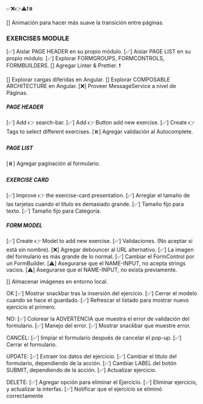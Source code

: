 ✅❌👉⚠️❗⏸️

[] Animación para hacer más suave la transición entre páginas.

### EXERCISES MODULE
[✅] Aislar PAGE HEADER en su propio módulo.
[✅] Aislar PAGE LIST en su propio módulo.
[✅] Explorar FORMGROUPS, FORMCONTROLS, FORMBUILDERS. 
[] Agregar Linter & Prettier. ❗

[] Explorar cargas diferidas en Angular.
[] Explorar COMPOSABLE ARCHITECTURE en Angular.
[❌] Proveer MessageService a nivel de Páginas.

##### PAGE HEADER
[✅] Add 👉 search-bar.
[✅] Add 👉 Button add new exercise.
[✅] Create 👉 Tags to select different exercises.
[⏸️] Agregar validación al Autocomplete.

##### PAGE LIST
[⏸️] Agregar paginación al formulario. 

##### EXERCISE CARD
[✅] Improve 👉 the exercise-card presentation.
[✅] Arreglar el tamaño de las tarjetas cuando el título es demasiado grande.
  [✅] Tamaño fijo para texto.
  [✅] Tamaño fijo para Categoría.


##### FORM MODEL
[✅] Create 👉 Model to add new exercise.
[✅] Validaciones. (No aceptar si está sin nombre).
[❌] Agregar debouncer al URL alternativo.
[✅] La imagen del formulario es más grande de lo normal.
[✅] Cambiar el FormControl por un FormBuilder.
[⚠️] Asegurarse que el NAME-INPUT, no acepta strings vacios.
[⚠️] Asegurarse que el NAME-INPUT, no exista previamente.

[] Almacenar imágenes en entorno local.


  OK 
  [✅] Mostrar snackbar tras la insersión del ejercicio. 
  [✅] Cerrar el modelo cuando se hace el guardado.
  [✅] Refrescar el listado para mostrar nuevo ejercicio el primero. 
  
  NO:
  [✅] Colorear la ADVERTENCIA que muestra el error de validación del formulario.
  [✅] Manejo del error.
  [✅] Mostrar snackbar que muestre error.

  CANCEL:
  [✅] limpiar el formulario después de cancelar el pop-up.
  [✅] Cerrar el formulario.

  UPDATE:
  [✅] Extraer los datos del ejercicio.
  [✅] Cambiar el título del formulario, dependiendo de la acción.
  [✅] Cambiar LABEL del botón SUBMIT, dependiendo de la acción.
  [✅] Actualizar ejercicio.

  DELETE: 
  [✅] Agregar opción para eliminar el Ejercicio. 
  [✅] Eliminar ejercicio, y actualizar la interfas. 
  [✅] Notificar que el ejercicio se eliminó correctamente 
